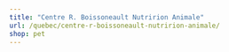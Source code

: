```yaml
---
title: "Centre R. Boissoneault Nutririon Animale"
url: /quebec/centre-r-boissoneault-nutririon-animale/
shop: pet
---
```

